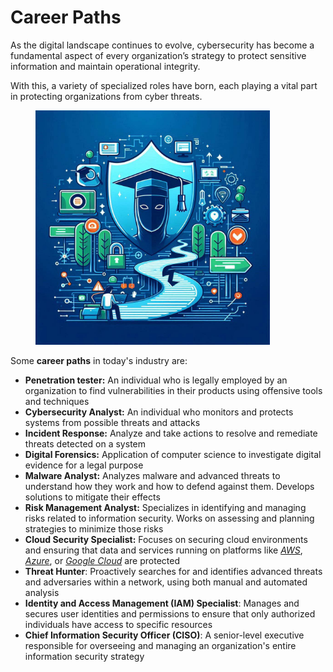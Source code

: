 # Career Paths

As the digital landscape continues to evolve, cybersecurity has become a fundamental aspect of every organization’s strategy to protect sensitive information and maintain operational integrity.

With this, a variety of specialized roles have born, each playing a vital part in protecting organizations from cyber threats.

<figure><img src="../.gitbook/assets/image (10) (1) (1).png" alt="" width="375"><figcaption></figcaption></figure>

Some **career paths** in today's industry are:

* **Penetration tester:** An individual who is legally employed by an organization to find vulnerabilities in their products using offensive tools and techniques
* **Cybersecurity Analyst:** An individual who monitors and protects systems from possible threats and attacks
* **Incident Response:** Analyze and take actions to resolve and remediate threats detected on a system
* **Digital Forensics:** Application of computer science to investigate digital evidence for a legal purpose
* **Malware Analyst:** Analyzes malware and advanced threats to understand how they work and how to defend against them. Develops solutions to mitigate their effects
* **Risk Management Analyst:** Specializes in identifying and managing risks related to information security. Works on assessing and planning strategies to minimize those risks
* **Cloud Security Specialist:** Focuses on securing cloud environments and ensuring that data and services running on platforms like [_AWS_](https://aws.amazon.com/), [_Azure_](https://azure.microsoft.com/), or [_Google Cloud_](https://cloud.google.com/) are protected
* **Threat Hunter**: Proactively searches for and identifies advanced threats and adversaries within a network, using both manual and automated analysis
* **Identity and Access Management (IAM) Specialist**: Manages and secures user identities and permissions to ensure that only authorized individuals have access to specific resources
* **Chief Information Security Officer (CISO)**: A senior-level executive responsible for overseeing and managing an organization's entire information security strategy
